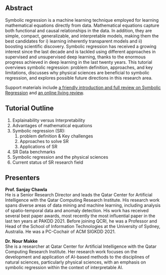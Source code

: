 ## Abstract 
Symbolic regression is a machine learning technique employed for learning mathematical equations directly from data. Mathematical equations capture both functional and causal relationships in the data. In addition, they are simple, compact, generalizable, and interpretable models, making them the best candidates for i) learning inherently transparent models and ii) boosting scientific discovery. Symbolic regression has received a growing interest since the last decade and is tackled using different approaches in supervised and unsupervised deep learning, thanks to the enormous progress achieved in deep learning in the last twenty years. 
This tutorial overviews symbolic regression: problem definition, approaches, and key limitations, discusses why physical sciences are beneficial to symbolic regression, and explores possible future directions in this research area.

Support materials include [a friendly introduction and full review on Symbolic Regression](https://link.springer.com/article/10.1007/s10462-023-10622-0) and [an online living review](https://nmakke.github.io/SR-LivingReview/).

## Tutorial Outline
1. Explainability versus Interpretability
2. Advantages of mathematical equations
3. Symbolic regression (SR):
   1. problem definition & Key challenges
   2. Approaches to solve SR
   3. Applications of SR
4. SR Data benchmarks
5. Symbolic regression and the physical sciences
6. Current status of SR research field
  
## Presenters
**Prof. Sanjay Chawla** <br>
He is a Senior Research Director and leads the Qatar Center for Artificial Intelligence with the Qatar Computing Research Institute. His research work spans diverse areas of data mining and machine learning, including analysis of spatio-temporal
data and anomaly detection. His work has received several best paper awards, most recently the most influential paper in the last ten years at PAKDD 2021. Before joining QCRI, he was a Professor and Head of the School of Information Technologies at the University of Sydney, Australia. He was a PC-Cochair of ACM SIGKDD 2021.

**Dr. Nour Makke** <br>
She is a researcher at Qatar Center for Artificial Intelligence with the Qatar Computing Research Institute. Her research work focuses on the development and application of AI-based methods to the disciplines of natural sciences, particularly physical sciences, with an emphasis on symbolic regression within the context of interpretable AI.
